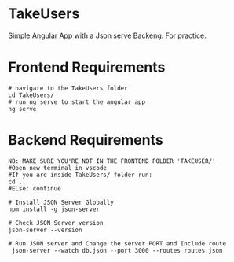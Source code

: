 # TakeUsers
Simple Angular App with a Json serve Backeng. For practice.

# Frontend Requirements

```
# navigate to the TakeUsers folder
cd TakeUsers/
# run ng serve to start the angular app
ng serve 
```

# Backend Requirements
```
NB: MAKE SURE YOU'RE NOT IN THE FRONTEND FOLDER 'TAKEUSER/'
#Open new terminal in vscode
#If you are inside TakeUsers/ folder run:
cd ..
#ELse: continue

# Install JSON Server Globally
npm install -g json-server

# Check JSON Server version
json-server --version

# Run JSON server and Change the server PORT and Include route
 json-server --watch db.json --port 3000 --routes routes.json
 
```
